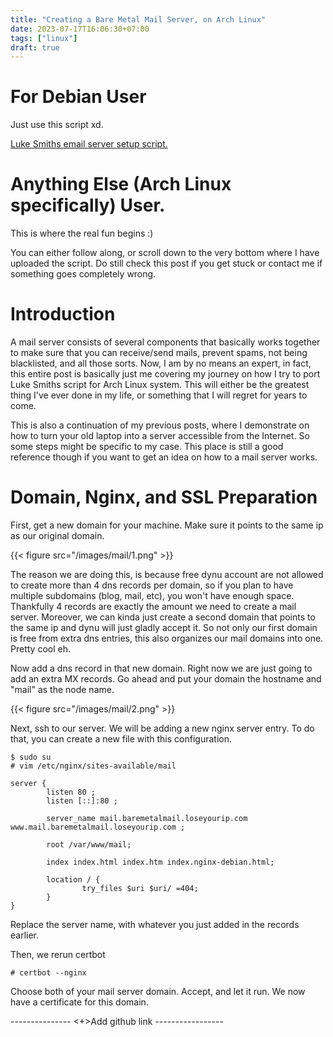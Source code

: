 ```yaml
---
title: "Creating a Bare Metal Mail Server, on Arch Linux"
date: 2023-07-17T16:06:30+07:00
tags: ["linux"]
draft: true
---
```


# For Debian User

Just use this script xd.

[Luke Smiths email server setup script.](https://github.com/LukeSmithxyz/emailwiz)

# Anything Else (Arch Linux specifically) User.

This is where the real fun begins :)

You can either follow along, or scroll down to the very bottom where I have uploaded the script. Do still check this post if you get stuck or contact me if something goes completely wrong.

# Introduction

A mail server consists of several components that basically works together to make sure that you can receive/send mails, prevent spams, not being blacklisted, and all those sorts. Now, I am by no means an expert, in fact, this entire post is basically just me covering my journey on how I try to port Luke Smiths script for Arch Linux system. This will either be the greatest thing I've ever done in my life, or something that I will regret for years to come.

This is also a continuation of my previous posts, where I demonstrate on how to turn your old laptop into a server accessible from the Internet. So some steps might be specific to my case. This place is still a good reference though if you want to get an idea on how to a mail server works.

# Domain, Nginx, and SSL Preparation

First, get a new domain for your machine. Make sure it points to the same ip as our original domain.

{{< figure src="/images/mail/1.png" >}}

The reason we are doing this, is because free dynu account are not allowed to create more than 4 dns records per domain, so if you plan to have multiple subdomains (blog, mail, etc), you won't have enough space. Thankfully 4 records are exactly the amount we need to create a mail server. Moreover, we can kinda just create a second domain that points to the same ip and dynu will just gladly accept it. So not only our first domain is free from extra dns entries, this also organizes our mail domains into one. Pretty cool eh. 

Now add a dns record in that new domain. Right now we are just going to add an extra MX records. Go ahead and put your domain the hostname and "mail" as the node name.

{{< figure src="/images/mail/2.png" >}}

Next, ssh to our server. We will be adding a new nginx server entry. To do that, you can create a new file with this configuration.

```
$ sudo su
# vim /etc/nginx/sites-available/mail 
```
``` nginx
server {
        listen 80 ;
        listen [::]:80 ;

        server_name mail.baremetalmail.loseyourip.com www.mail.baremetalmail.loseyourip.com ;

        root /var/www/mail;

        index index.html index.htm index.nginx-debian.html;

        location / {
                try_files $uri $uri/ =404;
        }
}
```
Replace the server name, with whatever you just added in the records earlier.

Then, we rerun certbot
```
# certbot --nginx
```
Choose both of your mail server domain. Accept, and let it run. We now have a certificate for this domain.


--------------- <+>Add github link -----------------
